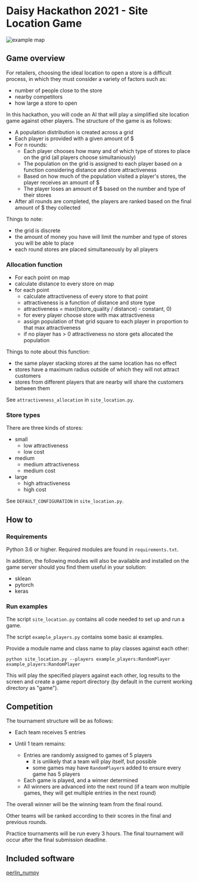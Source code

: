 # Daisy Hackathon 2021  - Site Location Game

![example map](./game_example.png)

## Game overview

For retailers, choosing the ideal location to open a store is a difficult
process, in which they must consider a variety of factors such as:
- number of people close to the store
- nearby competitors
- how large a store to open

In this hackathon, you will code an AI that will play a simplified site
location game against other players. The structure of the game is as follows:

- A population distribution is created across a grid
- Each player is provided with a given amount of $
- For n rounds:
    - Each player chooses how many and of which type of stores to place on the 
      grid (all players choose simultaniously)
    - The population on the grid is assigned to each player based on a function
      considering distance and store attractiveness
    - Based on how much of the population visited a player's stores, the player
      receives an amount of $
    - The player loses an amount of $ based on the number and type of their 
      stores
- After all rounds are completed, the players are ranked based on the final 
  amount of $ they collected

Things to note:

- the grid is discrete
- the amount of money you have will limit the number and type of stores you will
  be able to place
- each round stores are placed simultaneously by all players

### Allocation function

- For each point on map
- calculate distance to every store on map
- for each point
  - calculate attractiveness of every store to that point
  - attractiveness is a function of distance and store type
  - attractiveness = max((store_quality / distance) - constant, 0)
  - for every player choose store with max attractiveness
  - assign population of that grid square to each player in proportion to that
    max attractiveness
  - if no player has > 0 attractiveness no store gets allocated the population

Things to note about this function:

- the same player stacking stores at the same location has no effect
- stores have a maximum radius outside of which they will not attract customers
- stores from different players that are nearby will share the customers between
  them

See `attractiveness_allocation` in `site_location.py`.

### Store types

There are three kinds of stores:

- small
  - low attractiveness
  - low cost
- medium
  - medium attractiveness
  - medium cost
- large
  - high attractiveness
  - high cost

See `DEFAULT_CONFIGURATION` in `site_location.py`.

## How to

### Requirements

Python 3.6 or higher. Required modules are found in `requirements.txt`.

In addition, the following modules will also be available and installed on the
game server should you find them useful in your solution:

- sklean
- pytorch
- keras

### Run examples

The script `site_location.py` contains all code needed to set up and run a game.

The script `example_players.py` contains some basic ai examples.

Provide a module name and class name to play classes against each other:

```
python site_location.py --players example_players:RandomPlayer example_players:RandomPlayer
```

This will play the specified players against each other, log results to the
screen and create a game report directory (by default in the current working
directory as "game").

## Competition 

The tournament structure will be as follows:

- Each team receives 5 entries

- Until 1 team remains:
  - Entries are randomly assigned to games of 5 players
    - it is unlikely that a team will play itself, but possible
    - some games may have `RandomPlayer`s added to ensure every game has 5 players
  - Each game is played, and a winner determined
  - All winners are advanced into the next round (if a team won multiple games,
    they will get multiple entries in the next round)

The overall winner will be the winning team from the final round.

Other teams will be ranked according to their scores in the final and previous rounds.

Practice tournaments will be run every 3 hours. The final tournament will occur
after the final submission deadline.

## Included software

[perlin_numpy](https://github.com/pvigier/perlin-numpy)

